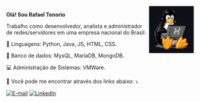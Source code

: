 <img src="img/tux.png" min-width="400px" max-width="400px" width="120px" align="right">

<p align="left">
<strong>Olá! Sou Rafael Tenorio </strong>
</p>

<p align="left"> 
  Trabalho como desenvolvedor, analista e administrador de redes/servidores em uma empresa nacional do Brasil.

</p>

<p align="left">
  🦄 Linguagens: Python, Java, JS, HTML, CSS.
</p>

<p align="left">
  💼 Banco de dados: MysQL, MariaDB, MongoDB.
</p>

<p align="left"> 
&#128187 Administração de Sistemas: VMWare.
</p>

<p align="left">
  💌 Você pode me encontrar através dos links abaixo: ⤵️
</p>

<p align="left">
  <a href="#" title="E-mail">
  <img src="https://img.shields.io/badge/-Gmail-FF0000?style=flat-square&labelColor=FF0000&logo=gmail&logoColor=white&link=mailto:rafael_tenoriox2@hotmail.com" alt="E-mail"/></a>
  <a href="#" title="LinkedIn">
  <img src="https://img.shields.io/badge/-Linkedin-0e76a8?style=flat-square&logo=Linkedin&logoColor=white&link=https://www.linkedin.com/in/rafaeltenoriogama" alt="LinkedIn"/></a>
</p>